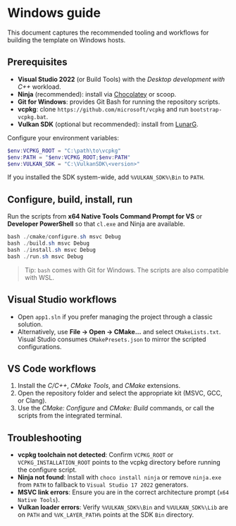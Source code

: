 # Windows guide

This document captures the recommended tooling and workflows for building the template on Windows hosts.

## Prerequisites
- **Visual Studio 2022** (or Build Tools) with the *Desktop development with C++* workload.
- **Ninja** (recommended): install via [Chocolatey](https://chocolatey.org/) or scoop.
- **Git for Windows**: provides Git Bash for running the repository scripts.
- **vcpkg**: clone `https://github.com/microsoft/vcpkg` and run `bootstrap-vcpkg.bat`.
- **Vulkan SDK** (optional but recommended): install from [LunarG](https://vulkan.lunarg.com/sdk/home#windows).

Configure your environment variables:
```powershell
$env:VCPKG_ROOT = "C:\path\to\vcpkg"
$env:PATH = "$env:VCPKG_ROOT;$env:PATH"
$env:VULKAN_SDK = "C:\VulkanSDK\<version>"
```
If you installed the SDK system-wide, add `%VULKAN_SDK%\Bin` to `PATH`.

## Configure, build, install, run
Run the scripts from **x64 Native Tools Command Prompt for VS** or **Developer PowerShell** so that `cl.exe` and Ninja are available.

```powershell
bash ./cmake/configure.sh msvc Debug
bash ./build.sh msvc Debug
bash ./install.sh msvc Debug
bash ./run.sh msvc Debug
```

> Tip: `bash` comes with Git for Windows. The scripts are also compatible with WSL.

## Visual Studio workflows
- Open `app1.sln` if you prefer managing the project through a classic solution.
- Alternatively, use **File → Open → CMake...** and select `CMakeLists.txt`. Visual Studio consumes `CMakePresets.json` to mirror the scripted configurations.

## VS Code workflows
1. Install the *C/C++*, *CMake Tools*, and *CMake* extensions.
2. Open the repository folder and select the appropriate kit (MSVC, GCC, or Clang).
3. Use the *CMake: Configure* and *CMake: Build* commands, or call the scripts from the integrated terminal.

## Troubleshooting
- **vcpkg toolchain not detected**: Confirm `VCPKG_ROOT` or `VCPKG_INSTALLATION_ROOT` points to the vcpkg directory before running the configure script.
- **Ninja not found**: Install with `choco install ninja` or remove `ninja.exe` from `PATH` to fallback to `Visual Studio 17 2022` generators.
- **MSVC link errors**: Ensure you are in the correct architecture prompt (`x64 Native Tools`).
- **Vulkan loader errors**: Verify `%VULKAN_SDK%\Bin` and `%VULKAN_SDK%\Lib` are on `PATH` and `%VK_LAYER_PATH%` points at the SDK `Bin` directory.
